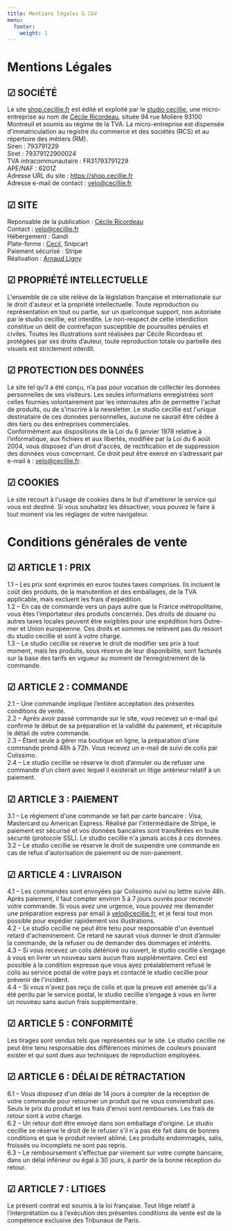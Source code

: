 ```yaml
---
title: Mentions légales & CGV
menu:
  footer:
    weight: 1
---
```

# Mentions Légales

## ☑ SOCIÉTÉ

Le site [shop.cecillie.fr](https://shop.cecillie.fr) est édité et exploité par le [studio cecillie](https://studio.cecillie.fr/), une micro-entreprise au nom de [Cécile Ricordeau](https://www.cecillie.fr/), située 94 rue Molière 93100 Montreuil et soumis au régime de la TVA. La micro-entreprise est dispensée d’immatriculation au registre du commerce et des sociétés (RCS) et au répertoire des métiers (RM).  
Siren : 793791229  
Siret : 79379122900024  
TVA intracommunautaire : FR31793791229  
APE/NAF : 6201Z  
Adresse URL du site : https://shop.cecillie.fr  
Adresse e-mail de contact : [velo@cecillie.fr](mailto:velo@cecillie.fr)

## ☑ SITE

Reponsable de la publication : [Cécile Ricordeau](https://www.cecillie.fr/)  
Contact : [velo@cecillie.fr](mailto:velo@cecillie.fr)  
Hébergement : Gandi  
Plate-forme : [Cecil](https://cecil.app/), Snipcart  
Paiement sécurisé : Stripe  
Réalisation : [Arnaud Ligny](https://arnaudligny.fr/)  

## ☑ PROPRIÉTÉ INTELLECTUELLE

L'ensemble de ce site relève de la législation française et internationale sur le droit d'auteur et la propriété intellectuelle. Toute reproduction ou représentation en tout ou partie, sur un quelconque support, non autorisée par le studio cecillie, est interdite. Le non-respect de cette interdiction constitue un délit de contrefaçon susceptible de poursuites pénales et civiles. Toutes les illustrations sont réalisées par Cécile Ricordeau et protégées par ses droits d’auteur, toute reproduction totale ou partielle des visuels est strictement interdit.

## ☑ PROTECTION DES DONNÉES

Le site tel qu’il a été conçu, n’a pas pour vocation de collecter les données personnelles de ses visiteurs. Les seules informations enregistrées sont celles fournies volontairement par les internautes afin de permettre l'achat de produits, ou de s'inscrire à la newsletter. Le studio cecillie est l'unique destinataire de ces données personnelles, aucune ne saurait être cédée à des tiers ou des entreprises commerciales.  
Conformément aux dispositions de la Loi du 6 janvier 1978 relative à l’informatique, aux fichiers et aux libertés, modifiée par la Loi du 6 août 2004, vous disposez d'un droit d'accès, de rectification et de suppression des données vous concernant. Ce droit peut être exercé en s’adressant par e-mail à : [velo@cecillie.fr](mailto:velo@cecillie.fr).

## ☑ COOKIES

Le site recourt à l'usage de cookies dans le but d'améliorer le service qui vous est destiné. Si vous souhaitez les désactiver, vous pouvez le faire à tout moment via les réglages de votre navigateur.



# Conditions générales de vente

## ☑ ARTICLE 1 : PRIX

1.1 – Les prix sont exprimés en euros toutes taxes comprises. Ils incluent le coût des produits, de la manutention et des emballages, de la TVA applicable, mais excluent les frais d'expédition.  
1.2 – En cas de commande vers un pays autre que la France métropolitaine, vous êtes l’importateur des produits concernés. Des droits de douane ou autres taxes locales peuvent être exigibles pour une expédition hors Outre-mer et Union européenne. Ces droits et sommes ne relèvent pas du ressort du studio cecillie et sont à votre charge.  
1.3 – Le studio cecillie se réserve le droit de modifier ses prix à tout moment, mais les produits, sous réserve de leur disponibilité, sont facturés sur la base des tarifs en vigueur au moment de l’enregistrement de la commande.

## ☑ ARTICLE 2 : COMMANDE

2.1 – Une commande implique l’entière acceptation des présentes conditions de vente.  
2.2 – Après avoir passé commande sur le site, vous recevez un e-mail qui confirme le début de sa préparation et la validité du paiement, et récapitule le détail de votre commande.  
2.3 – Étant seule à gérer ma boutique en ligne, la préparation d'une commande prend 48h à 72h. Vous recevez un e-mail de suivi de colis par Colissimo.  
2.4 – Le studio cecillie se réserve le droit d’annuler ou de refuser une commande d’un client avec lequel il existerait un litige antérieur relatif à un paiement.

## ☑ ARTICLE 3 : PAIEMENT

3.1 – Le règlement d'une commande se fait par carte bancaire : Visa, Mastercard ou American Express. Réalisé par l'intermédiaire de Stripe, le paiement est sécurisé et vos données bancaires sont transférées en toute sécurité (protocole SSL). Le studio cecillie n'a jamais accès à ces données.  
3.2 – Le studio cecillie se réserve le droit de suspendre une commande en cas de refus d'autorisation de paiement ou de non-paiement.

## ☑ ARTICLE 4 : LIVRAISON

4.1 – Les commandes sont envoyées par Colissimo suivi ou lettre suivie 48h. Après paiement, il faut compter environ 5 à 7 jours ouvrés pour recevoir votre commande. Si vous avez une urgence, vous pouvez me demander une préparation express par email à [velo@cecillie.fr](mailto:velo@cecillie.fr), et je ferai tout mon possible pour expédier rapidement vos illustrations.  
4.2 – Le studio cecillie ne peut être tenu pour responsable d'un éventuel retard d'acheminement. Ce retard ne saurait vous donner le droit d’annuler la commande, de la refuser ou de demander des dommages et intérêts.  
4.3 – Si vous recevez un colis détérioré ou ouvert, le studio cecillie s’engage à vous en livrer un nouveau sans aucun frais supplémentaire. Ceci est possible à la condition expresse que vous ayez préalablement refusé le colis au service postal de votre pays et contacté le studio cecillie pour prévenir de l'incident.  
4.4 – Si vous n'avez pas reçu de colis et que la preuve est amenée qu'il a été perdu par le service postal, le studio cecillie s’engage à vous en livrer un nouveau sans aucun frais supplémentaire.

## ☑ ARTICLE 5 : CONFORMITÉ

Les tirages sont vendus tels que représentés sur le site. Le studio cecillie ne peut être tenu responsable des différences minimes de couleurs pouvant exister et qui sont dues aux techniques de reproduction employées.

## ☑ ARTICLE 6 : DÉLAI DE RÉTRACTATION

6.1 – Vous disposez d'un délai de 14 jours à compter de la réception de votre commande pour retourner un produit qui ne vous conviendrait pas. Seuls le prix du produit et les frais d'envoi sont remboursés. Les frais de retour sont à votre charge.  
6.2 – Un retour doit être envoyé dans son emballage d'origine. Le studio cecillie se réserve le droit de le refuser s'il n'a pas été fait dans de bonnes conditions et que le produit revient abîmé. Les produits endommagés, salis, froissés ou incomplets ne sont pas repris.  
6.3 – Le remboursement s'effectue par virement sur votre compte bancaire, dans un délai inférieur ou égal à 30 jours, à partir de la bonne réception du retour.

## ☑ ARTICLE 7 : LITIGES

Le présent contrat est soumis à la loi française. Tout litige relatif à l’interprétation ou à l’exécution des présentes conditions de vente est de la compétence exclusive des Tribunaux de Paris.
